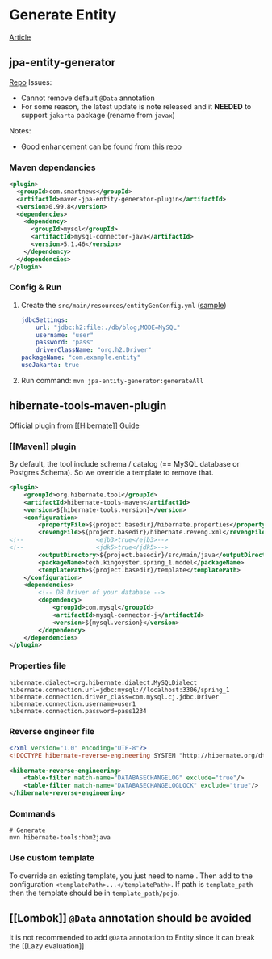 # Generate Entity
[Article](https://stackoverflow.com/questions/14956665/generate-jpa2-entities-from-existing-database-using-maven)

## jpa-entity-generator
[Repo](https://github.com/smartnews/jpa-entity-generator)
Issues:
- Cannot remove default `@Data` annotation
- For some reason, the latest update is note released and it **NEEDED** to support `jakarta` package (rename from `javax`)

Notes:
- Good enhancement can be found from this [repo](https://github.com/pierrickrouxel/jpa-entity-generator/tree/main)

### Maven dependancies
```xml
<plugin>
  <groupId>com.smartnews</groupId>
  <artifactId>maven-jpa-entity-generator-plugin</artifactId>
  <version>0.99.8</version>
  <dependencies>
    <dependency>
      <groupId>mysql</groupId>
      <artifactId>mysql-connector-java</artifactId>
      <version>5.1.46</version>
    </dependency>
  </dependencies>
</plugin>
```

### Config & Run
1. Create the `src/main/resources/entityGenConfig.yml` ([sample](https://raw.githubusercontent.com/smartnews/jpa-entity-generator/6cca92a226d5225b2d8316bc205b77941f86281e/src/test/resources/entityGenConfig4.yml))
	```yaml title="src/main/resources/entityGenConfig.yml"
	jdbcSettings:
		url: "jdbc:h2:file:./db/blog;MODE=MySQL"
		username: "user"
		password: "pass"
		driverClassName: "org.h2.Driver"
	packageName: "com.example.entity"
	useJakarta: true
    ```
2. Run command: `mvn jpa-entity-generator:generateAll`

## hibernate-tools-maven-plugin
Official plugin from [[Hibernate]]
[Guide](https://web.archive.org/web/20201013105933/https://jonamlabs.com/how-to-use-hibernate-tools-maven-plugin-to-generate-jpa-entities-from-an-existing-database/)

### [[Maven]] plugin
By default, the tool include schema / catalog (== MySQL database or Postgres Schema). So we override a template to remove that.
```xml
<plugin>  
	<groupId>org.hibernate.tool</groupId>  
	<artifactId>hibernate-tools-maven</artifactId>  
	<version>${hibernate-tools.version}</version>  
	<configuration>  
		<propertyFile>${project.basedir}/hibernate.properties</propertyFile>  
		<revengFile>${project.basedir}/hibernate.reveng.xml</revengFile>  
<!--                    <ejb3>true</ejb3>-->  
<!--                    <jdk5>true</jdk5>-->  
		<outputDirectory>${project.basedir}/src/main/java</outputDirectory>  
		<packageName>tech.kingoyster.spring_1.model</packageName>  
		<templatePath>${project.basedir}/template</templatePath>  
	</configuration>  
	<dependencies>  
		<!-- DB Driver of your database -->  
		<dependency>  
			<groupId>com.mysql</groupId>  
			<artifactId>mysql-connector-j</artifactId>  
			<version>${mysql.version}</version>  
		</dependency>  
	</dependencies>  
</plugin>
```

### Properties file
```properties
hibernate.dialect=org.hibernate.dialect.MySQLDialect  
hibernate.connection.url=jdbc:mysql://localhost:3306/spring_1  
hibernate.connection.driver_class=com.mysql.cj.jdbc.Driver  
hibernate.connection.username=user1  
hibernate.connection.password=pass1234
```

### Reverse engineer file
```xml
<?xml version="1.0" encoding="UTF-8"?>  
<!DOCTYPE hibernate-reverse-engineering SYSTEM "http://hibernate.org/dtd/hibernate-reverse-engineering-3.0.dtd" >  
  
<hibernate-reverse-engineering>  
    <table-filter match-name="DATABASECHANGELOG" exclude="true"/>  
    <table-filter match-name="DATABASECHANGELOGLOCK" exclude="true"/>  
</hibernate-reverse-engineering>
```

### Commands
```shell
# Generate
mvn hibernate-tools:hbm2java
```

### Use custom template
To override an existing template, you just need to name . Then add to the configuration `<templatePath>...</templatePath>`.
If path is `template_path` then the template should be in `template_path/pojo`.

## [[Lombok]] `@Data` annotation should be avoided
It is not recommended to add `@Data` annotation to Entity since it can break the [[Lazy evaluation]]